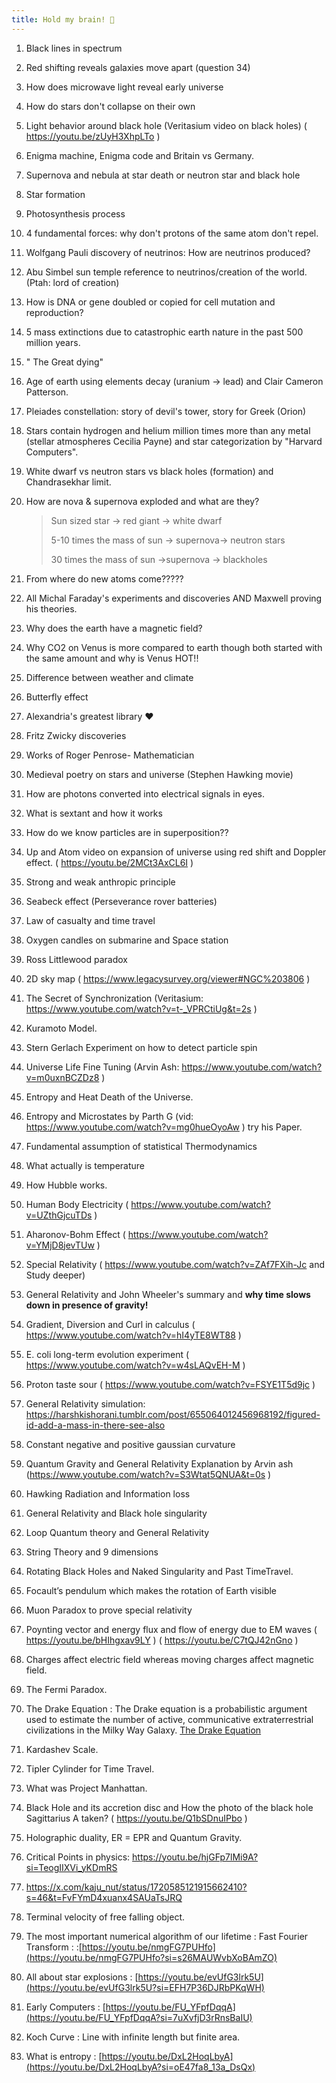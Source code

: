 ```yaml
---
title: Hold my brain! 🧠
---
```

1. Black lines in spectrum
2. Red shifting reveals galaxies move apart (question 34)
3. How does microwave light reveal early universe
4. How do stars don't collapse on their own
5. Light behavior around black hole (Veritasium video on black holes) ( https://youtu.be/zUyH3XhpLTo )
6. Enigma machine, Enigma code and Britain vs Germany.
7. Supernova and nebula at star death or neutron star and black hole
8. Star formation
9. Photosynthesis process
10. 4 fundamental forces: why don't protons of the same atom don't repel.
11. Wolfgang Pauli discovery of neutrinos: How are neutrinos produced?
12. Abu Simbel sun temple reference to neutrinos/creation of the world. (Ptah: lord of creation)
13. How is DNA or gene doubled or copied for cell mutation and reproduction?
14. 5 mass extinctions due to catastrophic earth nature in the past 500 million years.
15. " The Great dying"
16. Age of earth using elements decay (uranium -> lead) and Clair Cameron Patterson.
17. Pleiades constellation: story of devil's tower, story for Greek (Orion)
18. Stars contain hydrogen and helium million times more than any metal (stellar atmospheres Cecilia Payne) and star categorization by "Harvard Computers".
19. White dwarf vs neutron stars vs black holes (formation) and Chandrasekhar limit.
20. How are nova & supernova exploded and what are they?

    > Sun sized star -> red giant -> white dwarf
    > 
    > 5-10 times the mass of sun -> supernova-> neutron stars
    > 
    > 30 times the mass of sun ->supernova -> blackholes

21.  From where do new atoms come?????
22.  All Michal Faraday's experiments and discoveries AND Maxwell proving his theories.
23.  Why does the earth have a magnetic field?
24.  Why CO2 on Venus is more compared to earth though both started with the same amount and why is Venus HOT!!
25.  Difference between weather and climate
26.  Butterfly effect
27.  Alexandria's greatest library ❤️
28.  Fritz Zwicky discoveries
29.  Works of Roger Penrose- Mathematician
30. Medieval poetry on stars and universe (Stephen Hawking movie)
31. How are photons converted into electrical signals in eyes.
32. What is sextant and how it works
33. How do we know particles are in superposition??
34. Up and Atom video on expansion of universe using red shift and Doppler effect. ( https://youtu.be/2MCt3AxCL6I )
35. Strong and weak anthropic principle
36. Seabeck effect (Perseverance rover batteries)
37. Law of casualty and time travel
38. Oxygen candles on submarine and Space station
39. Ross Littlewood paradox
40. 2D sky map ( https://www.legacysurvey.org/viewer#NGC%203806 )
41. The Secret of Synchronization (Veritasium: https://www.youtube.com/watch?v=t-_VPRCtiUg&t=2s )
42. Kuramoto Model.
43. Stern Gerlach Experiment on how to detect particle spin
44. Universe Life Fine Tuning (Arvin Ash: https://www.youtube.com/watch?v=m0uxnBCZDz8 )
45. Entropy and Heat Death of the Universe.
46. Entropy and Microstates by Parth G (vid: https://www.youtube.com/watch?v=mg0hueOyoAw ) try his Paper.
47. Fundamental assumption of statistical Thermodynamics
48. What actually is temperature
49. How Hubble works.
50. Human Body Electricity ( https://www.youtube.com/watch?v=UZthGjcuTDs )
51. Aharonov-Bohm Effect ( https://www.youtube.com/watch?v=YMjD8jevTUw )
52. Special Relativity ( https://www.youtube.com/watch?v=ZAf7FXih-Jc and Study deeper)
53. General Relativity and John Wheeler's summary and **why time slows down in presence of gravity!**
54. Gradient, Diversion and Curl in calculus ( https://www.youtube.com/watch?v=hI4yTE8WT88 )
55. E. coli long-term evolution experiment ( https://www.youtube.com/watch?v=w4sLAQvEH-M )
56. Proton taste sour ( https://www.youtube.com/watch?v=FSYE1T5d9jc ) 
57. General Relativity simulation: https://harshkishorani.tumblr.com/post/655064012456968192/figured-id-add-a-mass-in-there-see-also
58. Constant negative and positive gaussian curvature
59. Quantum Gravity and General Relativity Explanation by Arvin ash (https://www.youtube.com/watch?v=S3Wtat5QNUA&t=0s )
60. Hawking Radiation and Information loss
61. General Relativity and Black hole singularity
62. Loop Quantum theory and General Relativity
63. String Theory and 9 dimensions
64. Rotating Black Holes and Naked Singularity and Past TimeTravel.
65. Focault’s pendulum which makes the rotation of Earth visible
66. Muon Paradox to prove special relativity
67. Poynting vector and energy flux and flow of energy due to EM waves ( https://youtu.be/bHIhgxav9LY ) ( https://youtu.be/C7tQJ42nGno )
68. Charges affect electric field whereas moving charges affect magnetic field.
69. The Fermi Paradox. 
70. The Drake Equation : The Drake equation is a probabilistic argument used to estimate the number of active, communicative extraterrestrial civilizations in the Milky Way Galaxy. [The Drake Equation](https://s3-us-west-2.amazonaws.com/secure.notion-static.com/924542d0-204b-4531-a20f-95fd1b8bc478/Untitled.png) 
71. Kardashev Scale.
72. Tipler Cylinder for Time Travel. 
73. What was Project Manhattan.
74.  Black Hole and its accretion disc and How the photo of the black hole Sagittarius A taken? ( https://youtu.be/Q1bSDnuIPbo ) 
75. Holographic duality, ER = EPR and Quantum Gravity.
76. Critical Points in physics: https://youtu.be/hjGFp7lMi9A?si=TeogIIXVi_yKDmRS
77. https://x.com/kaju_nut/status/1720585121915662410?s=46&t=FvFYmD4xuanx4SAUaTsJRQ
78. Terminal velocity of free falling object.
79. The most important numerical algorithm of our lifetime : Fast Fourier Transform : :[https://youtu.be/nmgFG7PUHfo](https://youtu.be/nmgFG7PUHfo?si=s26MAUWvbXoBAmZO)
80. All about star explosions : [https://youtu.be/evUfG3lrk5U](https://youtu.be/evUfG3lrk5U?si=EFH7P36DJRbPKqWH)
81. Early Computers : [https://youtu.be/FU_YFpfDqqA](https://youtu.be/FU_YFpfDqqA?si=7uXvfjD3rRnsBaIU)
82. Koch Curve : Line with infinite length but finite area.
83. What is entropy : [https://youtu.be/DxL2HoqLbyA](https://youtu.be/DxL2HoqLbyA?si=oE47fa8_13a_DsQx)